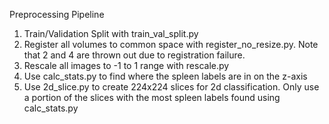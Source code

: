 Preprocessing Pipeline

1. Train/Validation Split with train_val_split.py
2. Register all volumes to common space with register_no_resize.py. Note that 2 and 4 are thrown out due to registration failure.
3. Rescale all images to -1 to 1 range with rescale.py
4. Use calc_stats.py to find where the spleen labels are in on the z-axis
5. Use 2d_slice.py to create 224x224 slices for 2d classification. Only use a portion of the slices with the most spleen labels found using calc_stats.py